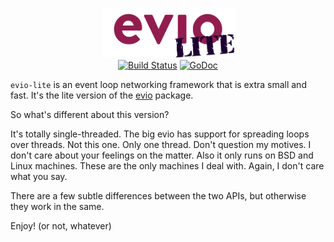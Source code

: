 <p align="center">
<img 
    src="logo.png" 
    width="213" height="80" border="0" alt="evio">
<br>
<a href="https://travis-ci.org/tidwall/evio-lite"><img src="https://img.shields.io/travis/tidwall/evio-lite.svg?style=flat-square" alt="Build Status"></a>
<a href="https://godoc.org/github.com/tidwall/evio-lite"><img src="https://img.shields.io/badge/api-reference-blue.svg?style=flat-square" alt="GoDoc"></a>
</p>

`evio-lite` is an event loop networking framework that is extra small and fast. It's the lite version of the [evio](https://github.com/tidwall/evio) package. 

So what's different about this version?

It's totally single-threaded. The big evio has support for spreading loops over threads. Not this one. Only one thread. Don't question my motives. I don't care about your feelings on the matter. Also it only runs on BSD and Linux machines. These are the only machines I deal with. Again, I don't care what you say.

There are a few subtle differences between the two APIs, but otherwise they work in the same. 

Enjoy! (or not, whatever)
